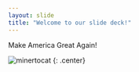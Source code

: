 ```yaml
---
layout: slide
title: "Welcome to our slide deck!"
---
```


Make America Great Again!

![minertocat](https://octodex.github.com/images/minertocat.png)
{: .center}
